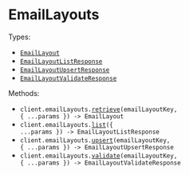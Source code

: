 # EmailLayouts

Types:

- <code><a href="./src/resources/email-layouts.ts">EmailLayout</a></code>
- <code><a href="./src/resources/email-layouts.ts">EmailLayoutListResponse</a></code>
- <code><a href="./src/resources/email-layouts.ts">EmailLayoutUpsertResponse</a></code>
- <code><a href="./src/resources/email-layouts.ts">EmailLayoutValidateResponse</a></code>

Methods:

- <code title="get /v1/email_layouts/{email_layout_key}">client.emailLayouts.<a href="./src/resources/email-layouts.ts">retrieve</a>(emailLayoutKey, { ...params }) -> EmailLayout</code>
- <code title="get /v1/email_layouts">client.emailLayouts.<a href="./src/resources/email-layouts.ts">list</a>({ ...params }) -> EmailLayoutListResponse</code>
- <code title="put /v1/email_layouts/{email_layout_key}">client.emailLayouts.<a href="./src/resources/email-layouts.ts">upsert</a>(emailLayoutKey, { ...params }) -> EmailLayoutUpsertResponse</code>
- <code title="put /v1/email_layouts/{email_layout_key}/validate">client.emailLayouts.<a href="./src/resources/email-layouts.ts">validate</a>(emailLayoutKey, { ...params }) -> EmailLayoutValidateResponse</code>
